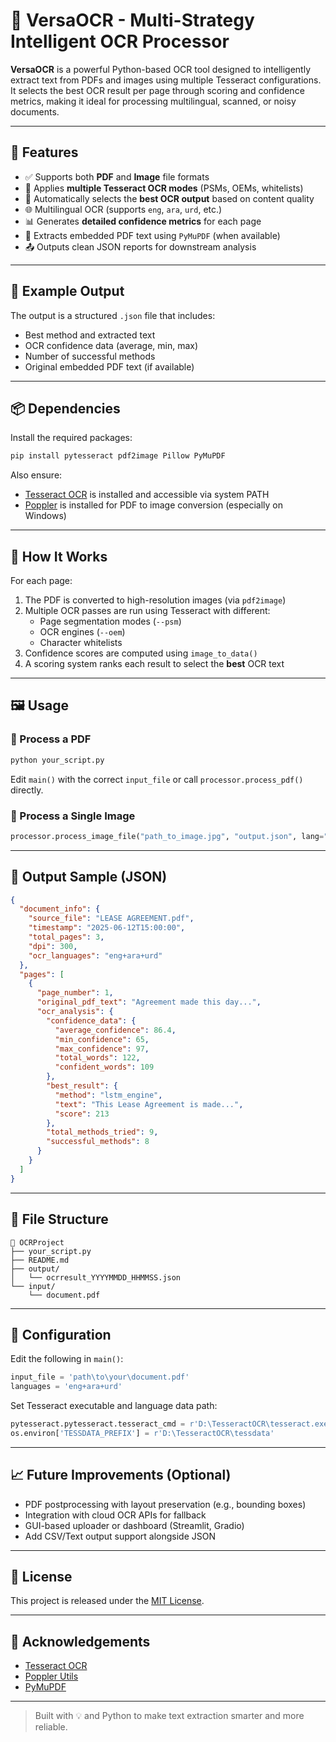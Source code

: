 # 🧠 VersaOCR - Multi-Strategy Intelligent OCR Processor

**VersaOCR** is a powerful Python-based OCR tool designed to intelligently extract text from PDFs and images using multiple Tesseract configurations. It selects the best OCR result per page through scoring and confidence metrics, making it ideal for processing multilingual, scanned, or noisy documents.

---

## 🚀 Features

- ✅ Supports both **PDF** and **Image** file formats  
- 🔁 Applies **multiple Tesseract OCR modes** (PSMs, OEMs, whitelists)  
- 🧠 Automatically selects the **best OCR output** based on content quality  
- 🌐 Multilingual OCR (supports `eng`, `ara`, `urd`, etc.)  
- 📊 Generates **detailed confidence metrics** for each page  
- 📝 Extracts embedded PDF text using `PyMuPDF` (when available)  
- 📤 Outputs clean JSON reports for downstream analysis  

---

## 📂 Example Output

The output is a structured `.json` file that includes:

- Best method and extracted text  
- OCR confidence data (average, min, max)  
- Number of successful methods  
- Original embedded PDF text (if available)  

---

## 📦 Dependencies

Install the required packages:

```bash
pip install pytesseract pdf2image Pillow PyMuPDF
```

Also ensure:

- [Tesseract OCR](https://github.com/tesseract-ocr/tesseract) is installed and accessible via system PATH  
- [Poppler](http://blog.alivate.com.au/poppler-windows/) is installed for PDF to image conversion (especially on Windows)

---

## 🧪 How It Works

For each page:

1. The PDF is converted to high-resolution images (via `pdf2image`)
2. Multiple OCR passes are run using Tesseract with different:
   - Page segmentation modes (`--psm`)
   - OCR engines (`--oem`)
   - Character whitelists
3. Confidence scores are computed using `image_to_data()`
4. A scoring system ranks each result to select the **best** OCR text

---

## 🖼️ Usage

### 🔹 Process a PDF

```bash
python your_script.py
```

Edit `main()` with the correct `input_file` or call `processor.process_pdf()` directly.

### 🔹 Process a Single Image

```python
processor.process_image_file("path_to_image.jpg", "output.json", lang="eng+ara")
```

---

## 🧠 Output Sample (JSON)

```json
{
  "document_info": {
    "source_file": "LEASE AGREEMENT.pdf",
    "timestamp": "2025-06-12T15:00:00",
    "total_pages": 3,
    "dpi": 300,
    "ocr_languages": "eng+ara+urd"
  },
  "pages": [
    {
      "page_number": 1,
      "original_pdf_text": "Agreement made this day...",
      "ocr_analysis": {
        "confidence_data": {
          "average_confidence": 86.4,
          "min_confidence": 65,
          "max_confidence": 97,
          "total_words": 122,
          "confident_words": 109
        },
        "best_result": {
          "method": "lstm_engine",
          "text": "This Lease Agreement is made...",
          "score": 213
        },
        "total_methods_tried": 9,
        "successful_methods": 8
      }
    }
  ]
}
```

---

## 🧰 File Structure

```
📁 OCRProject
├── your_script.py
├── README.md
├── output/
│   └── ocrresult_YYYYMMDD_HHMMSS.json
└── input/
    └── document.pdf
```

---

## 🔧 Configuration

Edit the following in `main()`:

```python
input_file = 'path\to\your\document.pdf'
languages = 'eng+ara+urd'
```

Set Tesseract executable and language data path:

```python
pytesseract.pytesseract.tesseract_cmd = r'D:\TesseractOCR\tesseract.exe'
os.environ['TESSDATA_PREFIX'] = r'D:\TesseractOCR\tessdata'
```

---

## 📈 Future Improvements (Optional)

- PDF postprocessing with layout preservation (e.g., bounding boxes)  
- Integration with cloud OCR APIs for fallback  
- GUI-based uploader or dashboard (Streamlit, Gradio)  
- Add CSV/Text output support alongside JSON  

---

## 📃 License

This project is released under the [MIT License](https://opensource.org/licenses/MIT).

---

## 🙌 Acknowledgements

- [Tesseract OCR](https://github.com/tesseract-ocr/tesseract)  
- [Poppler Utils](https://poppler.freedesktop.org/)  
- [PyMuPDF](https://github.com/pymupdf/PyMuPDF)

---

> Built with 💡 and Python to make text extraction smarter and more reliable.
